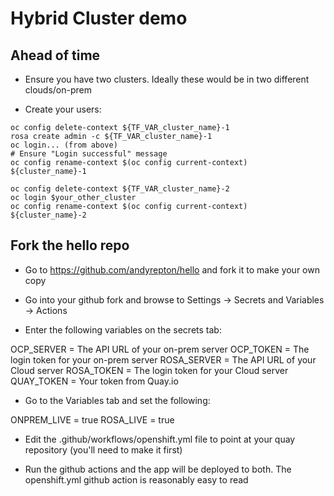 # Hybrid Cluster demo

## Ahead of time

- Ensure you have two clusters. Ideally these would be in two different clouds/on-prem

- Create your users:

```
oc config delete-context ${TF_VAR_cluster_name}-1
rosa create admin -c ${TF_VAR_cluster_name}-1
oc login... (from above)
# Ensure "Login successful" message
oc config rename-context $(oc config current-context) ${cluster_name}-1

oc config delete-context ${TF_VAR_cluster_name}-2
oc login $your_other_cluster
oc config rename-context $(oc config current-context) ${cluster_name}-2
```

## Fork the hello repo

- Go to https://github.com/andyrepton/hello and fork it to make your own copy

- Go into your github fork and browse to Settings -> Secrets and Variables -> Actions

- Enter the following variables on the secrets tab:

OCP_SERVER = The API URL of your on-prem server
OCP_TOKEN = The login token for your on-prem server
ROSA_SERVER = The API URL of your Cloud server
ROSA_TOKEN = The login token for your Cloud server
QUAY_TOKEN = Your token from Quay.io

- Go to the Variables tab and set the following:

ONPREM_LIVE = true
ROSA_LIVE = true

- Edit the .github/workflows/openshift.yml file to point at your quay repository (you'll need to make it first)

- Run the github actions and the app will be deployed to both. The openshift.yml github action is reasonably easy to read
